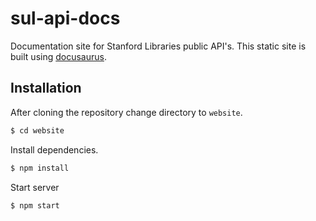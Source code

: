# sul-api-docs

Documentation site for Stanford Libraries public API's. This static site is built using [docusaurus](https://docusaurus.io).

## Installation

After cloning the repository change directory to `website`.

```sh
$ cd website
```

Install dependencies.

```sh
$ npm install
```

Start server

```sh
$ npm start
```
